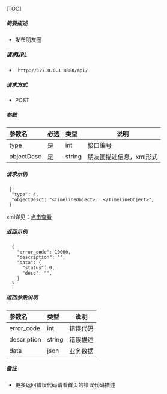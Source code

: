 

[TOC]
    
##### 简要描述

- 发布朋友圈

##### 请求URL
- ` http://127.0.0.1:8888/api/`
  
##### 请求方式
- POST 

##### 参数

| 参数名        | 必选 | 类型     | 说明            |
|:-----------|:---|:-------|---------------|
| type       | 是  | int    | 接口编号          |
| objectDesc | 是  | string | 朋友圈描述信息，xml形式 |

##### 请求示例

```
 {
  "type": 4,
  "objectDesc": "<TimelineObject>...</TimelineObject>",
 } 
```

xml详见：[点击查看](https://github.com/kawika-git/wechatSDK)

##### 返回示例

``` 
  {
    "error_code": 10000,
    "description": "",
    "data": {
      "status": 0,
      "desc": "",
    }
  }
```

##### 返回参数说明 

|参数名|类型|说明|
|:-----  |:-----|-----                           |
|error_code |int   |错误代码  |
|description|string|错误描述|
|data|json|业务数据|

##### 备注 

- 更多返回错误代码请看首页的错误代码描述






